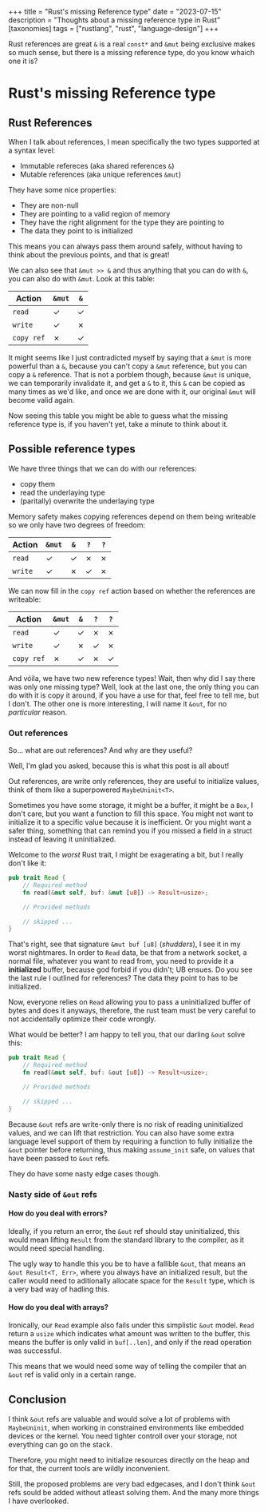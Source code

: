 +++
title = "Rust's missing Reference type"
date = "2023-07-15"
description = "Thoughts about a missing reference type in Rust"
[taxonomies]
tags = ["rustlang", "rust", "language-design"]
+++

Rust references are great `&` is a real `const*` and `&mut` being exclusive
makes so much sense, but there is a missing reference type, do you know whaich
one it is?

<!-- more -->

# Rust's missing Reference type

## Rust References

When I talk about references, I mean specifically the two types supported at a
syntax level:

- Immutable refereces (aka shared references `&`)
- Mutable references (aka unique references `&mut`)

They have some nice properties:

- They are non-null
- They are pointing to a valid region of memory
- They have the right alignment for the type they are pointing to
- The data they point to is initialized

This means you can always pass them around safely, without having to think about
the previous points, and that is great!

We can also see that `&mut >> &` and thus anything that you can do with
`&`, you can also do with `&mut`. Look at this table:

| Action     | `&mut` | `&` |
|------------|--------|-----|
| `read`     | ✓      | ✓   |
| `write`    | ✓      | ✗   |
| `copy ref` | ✗      | ✓   |

It might seems like I just contradicted myself by saying that a `&mut` is more
powerful than a `&`, because you can't copy a `&mut` reference, but you can copy
a `&` reference. That is not a porblem though, because `&mut` is unique, we can
temporarily invalidate it, and get a `&` to it, this `&` can be copied as many
times as we'd like, and once we are done with it, our original `&mut` will
become valid again.

Now seeing this table you might be able to guess what the missing reference type
is, if you haven't yet, take a minute to think about it.

## Possible reference types

We have three things that we can do with our references:

- copy them
- read the underlaying type
- (paritally) overwrite the underlaying type

Memory safety makes copying references depend on them being writeable so we only
have two degrees of freedom:

| Action     | `&mut` | `&` | `?` | `?` |
|------------|--------|-----|-----|-----|
| `read`     | ✓      | ✓   | ✗   | ✗   |
| `write`    | ✓      | ✗   | ✓   | ✗   |

We can now fill in the `copy ref` action based on whether the references are
writeable:

| Action     | `&mut` | `&` | `?` | `?` |
|------------|--------|-----|-----|-----|
| `read`     | ✓      | ✓   | ✗   | ✗   |
| `write`    | ✓      | ✗   | ✓   | ✗   |
| `copy ref` | ✗      | ✓   | ✗   | ✓   |

And vóila, we have two new reference types! Wait, then why did I say there was
only one missing type? Well, look at the last one, the only thing you can do
with it is copy it around, if you have a use for that, feel free to tell me, but
I don't. The other one is more interesting, I will name it `&out`, for no
*particular* reason.

### Out references

So... what are out references? And why are they useful?

Well, I'm glad you asked, because this is what this post is all about!

Out references, are write only references, they are useful to initialize values,
think of them like a superpowered `MaybeUninit<T>`.

Sometimes you have some storage, it might be a buffer, it might be a `Box`, I
don't care, but you want a function to fill this space. You might not want to
initialize it to a specific value because it is inefficient. Or you might want a
safer thing, something that can remind you if you missed a field in a struct
instead of leaving it uninitialized.

Welcome to the *worst* Rust trait, I might be exagerating a bit, but I really
don't like it:

```rust
pub trait Read {
    // Required method
    fn read(&mut self, buf: &mut [u8]) -> Result<usize>;

    // Provided methods

    // skipped ...
}
```

That's right, see that signature `&mut buf [u8]` (*shudders*), I see it in my
worst nightmares. In order to `Read` data, be that from a network socket, a
normal file, whatever you want to read from, you need to provide it a
**initialized** buffer, because god forbid if you didn't; UB ensues. Do you see
the last rule I outlined for references? The data they point to has to be
initialized.

Now, everyone relies on `Read` allowing you to pass a uninitialized buffer of
bytes and does it anyways, therefore, the rust team must be very careful to not
accidentally optimize their code wrongly.

What would be better? I am happy to tell you, that our darling `&out` solve
this:

```rust
pub trait Read {
    // Required method
    fn read(&mut self, buf: &out [u8]) -> Result<usize>;

    // Provided methods

    // skipped ...
}
```

Because `&out` refs are write-only there is no risk of reading uninitialized
values, and we can lift that restriction. You can also have some extra language
level support of them by requiring a function to fully initialize the `&out`
pointer before returning, thus making `assume_init` safe, on values that have
been passed to `&out` refs.

They do have some nasty edge cases though.

### Nasty side of `&out` refs

#### How do you deal with errors?

Ideally, if you return an error, the `&out` ref should stay uninitialized,
this would mean lifting `Result` from the standard library to the
compiler, as it would need special handling.

The ugly way to handle this you be to have a fallible `&out`, that means an
`&out Result<T, Err>`, where you always have an initialized result, but the
caller would need to aditionally allocate space for the `Result` type, which is
a very bad way of hadling this.

#### How do you deal with arrays?

Ironically, our `Read` example also fails under this simplistic `&out` model.
`Read` return a `usize` which indicates what amount was written to the buffer,
this means the buffer is only valid in `buf[..len]`, and only if the read
operation was successful.

This means that we would need some way of telling the compiler that an `&out`
ref is valid only in a certain range.

## Conclusion

I think `&out` refs are valuable and would solve a lot of problems with
`MaybeUninit`, when working in constrained environments like embedded devices or
the kernel. You need tighter controll over your storage, not everything can go
on the stack.

Therefore, you might need to initialize resources directly on the heap and for
that, the current tools are wildly inconvenient.

Still, the proposed problems are very bad edgecases, and I don't think `&out`
refs sould be added without atleast solving them. And the many more things I
have overlooked.

